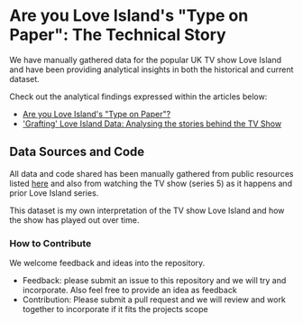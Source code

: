 # Are you Love Island's "Type on Paper": The Technical Story

We have manually gathered data for the popular UK TV show Love Island and have been providing analytical insights in both the historical and current dataset. 

Check out the analytical findings expressed within the articles below:
* [Are you Love Island's "Type on Paper"?](https://medium.com/@amynic/are-you-love-islands-type-on-paper-2549d94a110f)
* ['Grafting' Love Island Data: Analysing the stories behind the TV Show](https://medium.com/@amynic/grafting-love-island-data-analysing-the-stories-behind-the-tv-show-ae6e7ae337e1)

## Data Sources and Code
All data and code shared has been manually gathered from public resources listed [here](datasources.md) and also from watching the TV show (series 5) as it happens and prior Love Island series.

This dataset is my own interpretation of the TV show Love Island and how the show has played out over time. 

### How to Contribute
We welcome feedback and ideas into the repository.

* Feedback: please submit an issue to this repository and we will try and incorporate. Also feel free to provide an idea as feedback
* Contribution: Please submit a pull request and we will review and work together to incorporate if it fits the projects scope
